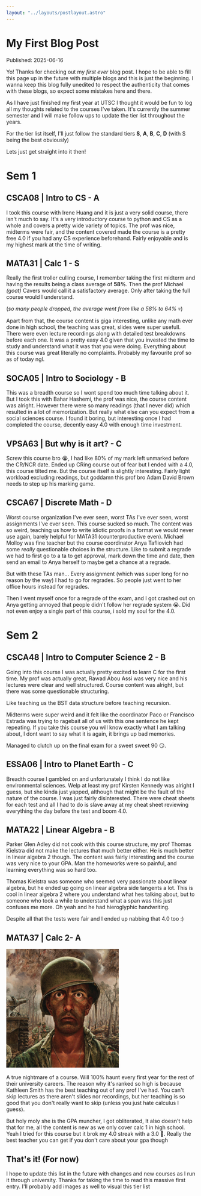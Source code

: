```yaml
---
layout: "../layouts/postlayout.astro"
---
```

# My First Blog Post

Published: 2025-06-16

Yo! Thanks for checking out my *first ever* blog post. I hope to be able to fill this page up in the future with multiple blogs and this is just the beginning. I wanna keep this blog fully unedited to respect the authenticity that comes with these blogs, so expect some mistakes here and there.

As I have just finished my first year at UTSC I thought it would be fun to log all my thoughts related to the courses I've taken. It's currently the summer semester and I will make follow ups to update the tier list throughout the years.

For the tier list itself, I'll just follow the standard tiers **S**, **A**, **B**, **C**, **D** (with S being the best obviously)

Lets just get straight into it then!

# Sem 1

## CSCA08 | Intro to CS - A
I took this course with Irene Huang and it is just a very solid course, there isn't much to say. It's a very introductory course to python and CS as a whole and covers a pretty wide variety of topics. The prof was nice, midterms were fair, and the content covered made the course is a pretty free 4.0 if you had any CS experience beforehand. Fairly enjoyable and is my highest mark at the time of writing.

## MATA31 | Calc 1 - S
Really the first troller culling course, I remember taking the first midterm and having the results being a class average of **58%**. Then the prof Michael *(goat)* Cavers would call it a satisfactory average. Only after taking the full course would I understand.

(*so many people dropped, the average went from like a 58% to 64%* 💀)

Apart from that, the course content is giga interesting, unlike any math ever done in high school, the teaching was great, slides were super usefull. There were even lecture recordings along with detailed test breakdowns before each one. It was a pretty easy 4.0 given that you invested the time to study and understand what it was that you were doing. Everything about this course was great literally no complaints. Probably my favourite prof so as of today ngl.

## SOCA05 | Intro to Sociology - B
This was a breadth course so I wont spend too much time talking about it. But I took this with Bahar Hashemi, the prof was nice, the course content was alright. However there were so many readings (that I never did) which resulted in a lot of memorization. But really what else can you expect from a social sciences course. I found it boring, but interesting once I had completed the course, decently easy 4.0 with enough time investment.

## VPSA63 | But why is it art? - C
Screw this course bro 😭, I had like 80% of my mark left unmarked before the CR/NCR date. Ended up CRing course out of fear but I ended with a 4.0, this course tilted me. But the course itself is slightly interesting. Fairly light workload excluding readings, but goddamn this prof bro Adam David Brown needs to step up his marking game.

## CSCA67 | Discrete Math - D
Worst course organization I've ever seen, worst TAs I've ever seen, worst assignments I've ever seen. This course sucked so much. The content was so weird, teaching us how to write idiotic proofs in a format we would never use again, barely helpful for MATA31 (counterproductive even). Michael Molloy was fine teacher but the course coordinator Anya Tafliovich had some *really* questionable choices in the structure. Like to submit a regrade we had to first go to a ta to get approval, mark down the time and date, then send an email to Anya herself to maybe get a chance at a regrade.

But with these TAs man... Every assignment (which was super long for no reason by the way) I had to go for regrades. So people just went to her office hours instead for regrades.

Then I went myself once for a regrade of the exam, and I got crashed out on Anya getting annoyed that people didn't follow her regrade system 😭. Did not even enjoy a single part of this course, i sold my soul for the 4.0.

# Sem 2

## CSCA48 | Intro to Computer Science 2 - B
Going into this course I was actually pretty excited to learn C for the first time. My prof was actually great, Rawad Abou Assi was very nice and his lectures were clear and well structured. Course content was alright, but there was some questionable structuring.

Like teaching us the BST data structure before teaching recursion.

Midterms were super weird and it felt like the coordinator Paco or Francisco Estrada was trying to ragebait all of us with this one sentence he kept repeating. If you take this course you will know exactly what I am talking about, I dont want to say what it is again, it brings up bad memories.

Managed to clutch up on the final exam for a sweet sweet 90 😏.

## ESSA06 | Intro to Planet Earth - C
Breadth course I gambled on and unfortunately I think I do not like environmental sciences. Welp at least my prof Kirsten Kennedy was alright I guess, but she kinda just yapped, although that might be the fault of the nature of the course. I was just fairly disinterested. There were cheat sheets for each test and all I had to do is slave away at my cheat sheet reviewing everything the day before the test and boom 4.0.

## MATA22 | Linear Algebra - B
Parker Glen Adley did not cook with this course structure, my prof Thomas Kielstra did not make the lectures that much better either. He is much better in linear algebra 2 though. The content was fairly interesting and the course was very nice to your GPA. Man the homeworks were so painful, and learning everything was so hard too.

Thomas Kielstra was someone who seemed very passionate about linear algebra, but he ended up going on linear algebra side tangents a lot. This is cool in linear algebra 2 where you understand what hes talking about, but to someone who took a while to understand what a span was this just confuses me more. Oh yeah and he had hieroglyphic handwriting.

Despite all that the tests were fair and I ended up nabbing that 4.0 too :)

## MATA37 | Calc 2- A
![insert thousand yard stare](../../images/postimages/thousand_yard_stare.png)

A true nightmare of a course. Will 100% haunt every first year for the rest of their university careers. The reason why it's ranked so high is because Kathleen Smith has the best teaching out of any prof I've had. You can't skip lectures as there aren't slides nor recordings, but her teaching is so good that you don't really want to skip (unless you just hate calculus I guess).

But holy moly she is the GPA muncher, I got obliterated, It also doesn't help that for me, all the content is new as we only cover calc 1 in high school. Yeah I tried for this course but it brok my 4.0 streak with a 3.0 🗿. Really the best teacher you can get if you don't care about your gpa though

## That's it! (For now)
I hope to update this list in the future with changes and new courses as I run it through university. Thanks for taking the time to read this massive first entry. I'll probably add images as well to visual this tier list
